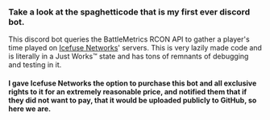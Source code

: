 ### Take a look at the spaghetticode that is my first ever discord bot. 
This discord bot queries the BattleMetrics RCON API to gather a player's time played on [Icefuse Networks](https://icefuse.net/)' servers.
This is very lazily made code and is literally in a Just Works™ state and has tons of remnants of debugging and testing in it. 
#### I gave Icefuse Networks the option to purchase this bot and all exclusive rights to it for an extremely reasonable price, and notified them that if they did not want to pay, that it would be uploaded publicly to GitHub, so here we are. 
